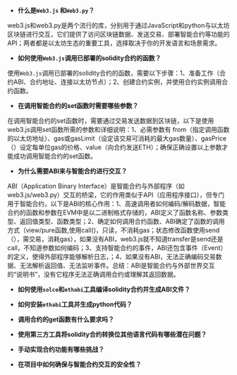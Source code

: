 - **什么是`Web3.js` 和`Web3.py`？**

web3.js和web3.py是两个流行的库，分别用于通过JavaScript和python与以太坊区块链进行交互，它们提供了访问区块链数据、发送交易、部署智能合约等功能的API；两者都是以太坊生态的重要工具，选择取决于你的开发语言和场景需求。

- **如何使用`Web3.js`调用已部署的solidity合约的函数？**

使用`Web3.js`调用已部署的solidity合约的函数，需要以下步骤：1、准备工作（合约ABI、合约地址、连接以太坊节点）；2、创建合约实例，并使用合约实例调用合约函数。

- **在调用智能合约的set函数时需要哪些参数？**

在调用智能合约的set函数时，需要通过交易发送数据到区块链，以下是使用web3.js调用set函数所需的参数和详细说明：1、必需参数有 from（指定调用函数的以太坊地址）、gas或gasLimit（设定该交易可消耗的最大gas数量）、gasPrice（）设定每单位gas的价格、value（向合约发送ETH）；确保正确设置以上参数才能成功调用智能合约的set函数。

- **为什么需要ABI来与智能合约进行交互？**

ABI（Application Binary Interface）是智能合约与外部程序（如web3.js/web3.py）交互的桥梁，它的作用类似于API（应用程序接口），但专门用于智能合约，以下是ABI的核心作用：1、高速调用者如何编码/解码数据，智能合约的函数和参数在EVM中是以二进制格式存储的，ABI定义了函数名称、参数类型、返回值类型、函数类型；2、确定如何调用合约函数、ABI确定了函数的调用方式（view/pure函数,使用call()，只读，不消耗gas；状态修改函数使用send（），需交易，消耗gas），如果没有ABI，web3.js就不知道transfer是send还是call，不知道参数如何编码；3、支持智能合约的事件，ABI还包含事件（Event）的定义，使得外部程序能够解析日志，；4、如果没有ABI，无法正确编码交易数据、无法解析返回值、无法监听事件。总结：ABI是智能合约与外部世界交互的“说明书”，没有它程序无法正确调用合约或理解其返回数据。

- **如何使用`solce`和`ethabi`工具编译solidity合约并生成ABI文件？**



- **如何安装`ethabi`工具并生成python代码？**



- **调用合约的get函数有什么要求吗？**



- **使用第三方工具将solidity合约转换位其他语言代码有哪些潜在问题？**



- **手动实现合约功能有哪些挑战？**



- **在项目中如何确保与智能合约交互的安全性？**

